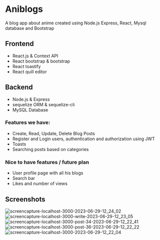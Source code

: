 # Aniblogs
A blog app about anime created using Node.js Express, React, Mysql database and Bootstrap

## Frontend
- React.js & Context API
- React bootstrap & bootstrap
- React toastify
- React quill editor

## Backend
- Node.js & Express
- sequelize ORM & sequelize-cli
- MySQL Database

### Features we have:
- Create, Read, Update, Delete Blog Posts
- Register and Login users, authentication and authorization using JWT
- Toasts
- Searching posts based on categories

### Nice to have features / future plan
- User profile page with all his blogs
- Search bar
- Likes and number of views

## Screenshots
![screencapture-localhost-3000-2023-06-29-12_24_02](https://github.com/Reetam101/Aniblogs/assets/59496980/95c62016-2b13-4d96-b4b6-573bfbb44a1f)
![screencapture-localhost-3000-write-2023-06-29-12_23_05](https://github.com/Reetam101/Aniblogs/assets/59496980/018f5963-fb14-4142-80e8-29708219d848)
![screencapture-localhost-3000-post-34-2023-06-29-12_22_41](https://github.com/Reetam101/Aniblogs/assets/59496980/cb53bfa4-eb9d-48cd-bb3e-e8d70cf31214)
![screencapture-localhost-3000-post-36-2023-06-29-12_22_22](https://github.com/Reetam101/Aniblogs/assets/59496980/815ecf62-9db2-467d-b0fd-d0c9088bd928)
![screencapture-localhost-3000-2023-06-29-12_22_04](https://github.com/Reetam101/Aniblogs/assets/59496980/d91678e3-6e0d-4166-b50f-bd0562e5be32)
